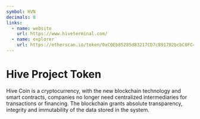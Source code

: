 ```yaml
---
symbol: HVN
decimals: 8
links:
  - name: website
    url: https://www.hiveterminal.com/
  - name: explorer
    url: https://etherscan.io/token/0xC0Eb85285d83217CD7c891702bcbC0FC401E2D9D
---
```


# Hive Project Token

Hive Coin is a cryptocurrency, with the new blockchain technology and smart contracts, companies no longer need centralized intermediaries for transactions or financing. The blockchain grants absolute transparency, integrity and immutability of the data stored in the system.
